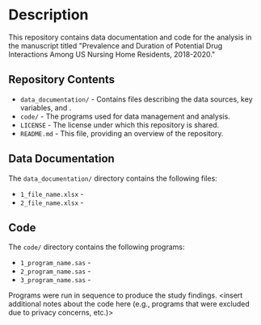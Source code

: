 # Description
This repository contains data documentation and code for the analysis in the manuscript titled "Prevalence and Duration of Potential Drug Interactions Among US Nursing Home Residents, 2018-2020."

## Repository Contents
- `data_documentation/` - Contains files describing the data sources, key variables, and <insert additional details here>.
- `code/` - The programs used for data management and analysis.
- `LICENSE` - The license under which this repository is shared.
- `README.md` - This file, providing an overview of the repository.

## Data Documentation
The `data_documentation/` directory contains the following files:
- `1_file_name.xlsx` - <insert short description of file here>
- `2_file_name.xlsx` - <insert short description of file here>

## Code
The `code/` directory contains the following programs:
- `1_program_name.sas` - <insert short description of program here>
- `2_program_name.sas` - <insert short description of program here>
- `3_program_name.sas` - <insert short description of program here>

Programs were run in sequence to produce the study findings. 
<insert additional notes about the code here (e.g., programs that were excluded due to privacy concerns, etc.)>
